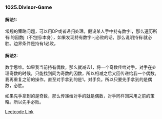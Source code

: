### 1025.Divisor-Game

#### 解法1: 
常规的策略问题，可以用DP或者递归处理。假设某人手中持有数字i，那么遍历所有i的因数j（不包括i本身），如果发现持有数字i-j必败的话，那么说明持有i就必胜。边界条件是持有1必败。

#### 解法2:
数学思维。如果我当前持有偶数，那么就减去1，将一个奇数传给对手。对手在处理奇数的时候，只能找到同为奇数的因数，所以相减之后又回传递给我一个偶数。我再重复之前的操作。直至对手拿到的是1，对手负。所以只要先手拿到的是偶数，必胜。

如果先手拿到的是奇数，那么传递给对手的就是偶数，对手同样回采用之前的策略。所以先手必败。


[Leetcode Link](https://leetcode.com/problems/divisor-game)